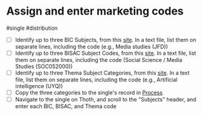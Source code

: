 # Assign and enter marketing codes

#single #distribution

- [ ] Identify up to three BIC Subjects, from this [site](https://ns.editeur.org/bic_categories). In a text file, list them on separate lines, including the code (e.g., Media studies (JFD))
- [ ] Identify up to three BISAC Subject Codes, from this [site](https://bisg.org/page/BISACEdition). In a text file, list them on separate lines, including the code (Social Science / Media Studies (SOC052000))
- [ ] Identify up to three Thema Subject Categories, from this [site](https://ns.editeur.org/thema/en). In a text file, list them on separate lines, including the code (e.g., Artificial intelligence (UYQ))
- [ ] Copy the three categories to the single's record in [Process](x-icabmobile://x-callback-url/open?url=https://airtable.com/appPjI0eV14CIXQLh/tblnzCOtlepm5AvFS/viwM0mr3Z6EGU5A5o?blocks=hide)
- [ ] Navigate to the single on Thoth, and scroll to the "Subjects" header, and enter each BIC, BISAC, and Thema code